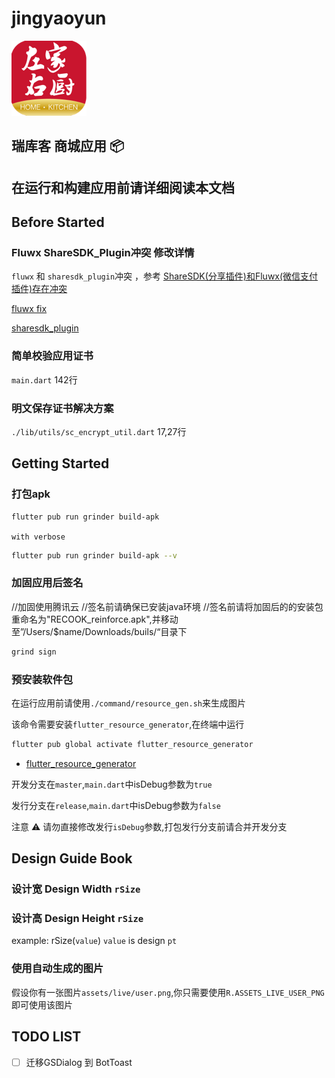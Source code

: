 
# jingyaoyun

![recook](./assets/icon/recook_icon_120.png)

## 瑞库客 商城应用 📦

## 在运行和构建应用前请详细阅读本文档

## Before Started

### Fluwx ShareSDK_Plugin冲突 修改详情

`fluwx` 和 `sharesdk_plugin`冲突 ，参考 [ShareSDK(分享插件)和Fluwx(微信支付插件)存在冲突](https://github.com/OpenFlutter/fluwx/blob/master/doc/QA_CN.md#sharesdk%E5%88%86%E4%BA%AB%E6%8F%92%E4%BB%B6%E5%92%8Cfluwx%E5%BE%AE%E4%BF%A1%E6%94%AF%E4%BB%98%E6%8F%92%E4%BB%B6%E5%AD%98%E5%9C%A8%E5%86%B2%E7%AA%81)

[fluwx fix](http://test.akuhotel.com:8099/laiiihz/fluwx)

[sharesdk_plugin](http://test.akuhotel.com:8099/laiiihz/sharesdk_plugin/commit/7e5ac4829491e386321f8533223211c1c865cf52)

### 简单校验应用证书

`main.dart` 142行

### 明文保存证书解决方案

`./lib/utils/sc_encrypt_util.dart`  17,27行

## Getting Started

### 打包apk

```bash
flutter pub run grinder build-apk
```

`with verbose`

```bash
flutter pub run grinder build-apk --v
```

### 加固应用后签名
//加固使用腾讯云
//签名前请确保已安装java环境
//签名前请将加固后的的安装包重命名为"RECOOK_reinforce.apk",并移动至”/Users/$name/Downloads/buils/“目录下
```bash
grind sign
```

### 预安装软件包

在运行应用前请使用`./command/resource_gen.sh`来生成图片

该命令需要安装`flutter_resource_generator`,在终端中运行

```bash
flutter pub global activate flutter_resource_generator
```

* [flutter_resource_generator](https://pub.flutter-io.cn/packages/flutter_resource_generator)

开发分支在`master`,`main.dart`中isDebug参数为`true`

发行分支在`release`,`main.dart`中isDebug参数为`false`

注意 ⚠️ 请勿直接修改发行`isDebug`参数,打包发行分支前请合并开发分支

## Design Guide Book

### 设计宽 Design Width `rSize`

### 设计高 Design Height `rSize`

example:
rSize(`value`) `value` is design `pt`

### 使用自动生成的图片

假设你有一张图片`assets/live/user.png`,你只需要使用`R.ASSETS_LIVE_USER_PNG`即可使用该图片

## TODO LIST

* [ ] 迁移GSDialog 到 BotToast
